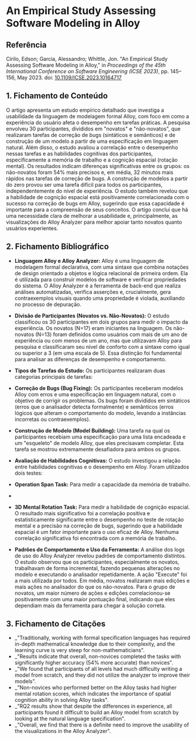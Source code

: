 # An Empirical Study Assessing Software Modeling in Alloy

## Referência
Cirilo, Edson; Garcia, Alessandro; Whittle, Jon. "An Empirical Study Assessing Software Modeling in Alloy," in *Proceedings of the 45th International Conference on Software Engineering (ICSE 2023)*, pp. 145–156, May 2023. doi: [10.1109/ICSE.2023.10164717](https://ieeexplore.ieee.org/document/10164717)

## 1. Fichamento de Conteúdo
O artigo apresenta um estudo empírico detalhado que investiga a usabilidade da linguagem de modelagem formal Alloy, com foco em como a experiência do usuário afeta o desempenho em tarefas práticas. A pesquisa envolveu 30 participantes, divididos em "novatos" e "não-novatos", que realizaram tarefas de correção de bugs (sintáticos e semânticos) e de construção de um modelo a partir de uma especificação em linguagem natural. Além disso, o estudo avaliou a correlação entre o desempenho nessas tarefas e as habilidades cognitivas dos participantes, especificamente a memória de trabalho e a cognição espacial (rotação mental). Os resultados indicam diferenças significativas entre os grupos: os não-novatos foram 54% mais precisos e, em média, 32 minutos mais rápidos nas tarefas de correção de bugs. A construção de modelos a partir do zero provou ser uma tarefa difícil para todos os participantes, independentemente do nível de experiência. O estudo também revelou que a habilidade de cognição espacial está positivamente correlacionada com o sucesso na correção de bugs em Alloy, sugerindo que essa capacidade é importante para a compreensão de seus conceitos. O artigo conclui que há uma necessidade clara de melhorar a usabilidade e, principalmente, as visualizações do Alloy Analyzer para melhor apoiar tanto novatos quanto usuários experientes.

## 2. Fichamento Bibliográfico
* **Linguagem Alloy e Alloy Analyzer:** Alloy é uma linguagem de modelagem formal declarativa, com uma sintaxe que combina notações de design orientado a objetos e lógica relacional de primeira ordem. Ela é utilizada para construir modelos de software e verificar propriedades do sistema. O Alloy Analyzer é a ferramenta de back-end que realiza análises automatizadas, verifica asserções e, crucialmente, gera contraexemplos visuais quando uma propriedade é violada, auxiliando no processo de depuração.

* **Divisão de Participantes (Novatos vs. Não-Novatos):** O estudo classificou os 30 participantes em dois grupos para medir o impacto da experiência. Os novatos (N=17) eram iniciantes na linguagem. Os não-novatos (N=13) foram definidos como usuários com mais de um ano de experiência ou com menos de um ano, mas que utilizavam Alloy para pesquisa e classificaram seu nível de conforto com a sintaxe como igual ou superior a 3 (em uma escala de 5). Essa distinção foi fundamental para analisar as diferenças de desempenho e comportamento.

* **Tipos de Tarefas do Estudo:** Os participantes realizaram duas categorias principais de tarefas:

* **Correção de Bugs (Bug Fixing):** Os participantes receberam modelos Alloy com erros e uma especificação em linguagem natural, com o objetivo de corrigir os problemas. Os bugs foram divididos em sintáticos (erros que o analisador detecta formalmente) e semânticos (erros lógicos que alteram o comportamento do modelo, levando a instâncias incorretas ou contraexemplos).

* **Construção de Modelo (Model Building):** Uma tarefa na qual os participantes recebiam uma especificação para uma lista encadeada e um "esqueleto" de modelo Alloy, que eles precisavam completar. Esta tarefa se mostrou extremamente desafiadora para ambos os grupos.

* **Avaliação de Habilidades Cognitivas:** O estudo investigou a relação entre habilidades cognitivas e o desempenho em Alloy. Foram utilizados dois testes:

* **Operation Span Task:** Para medir a capacidade da memória de trabalho.
* 
* **3D Mental Rotation Task:** Para medir a habilidade de cognição espacial.
O resultado mais significativo foi a correlação positiva e estatisticamente significante entre o desempenho no teste de rotação mental e a precisão na correção de bugs, sugerindo que a habilidade espacial é um fator importante para o uso eficaz de Alloy. Nenhuma correlação significativa foi encontrada com a memória de trabalho.

* **Padrões de Comportamento e Uso da Ferramenta:** A análise dos logs de uso do Alloy Analyzer revelou padrões de comportamento distintos. O estudo observou que os participantes, especialmente os novatos, trabalhavam de forma incremental, fazendo pequenas alterações no modelo e executando o analisador repetidamente. A ação "Execute" foi a mais utilizada por todos. Em média, novatos realizaram mais edições e mais ações no analisador do que os não-novatos. Para o grupo de novatos, um maior número de ações e edições correlacionou-se positivamente com uma maior pontuação final, indicando que eles dependiam mais da ferramenta para chegar à solução correta.

## 3. Fichamento de Citações
* _"Traditionally, working with formal specification languages has required in-depth mathematical knowledge due to their complexity, and the learning curve is very steep for non-mathematicians".
* _"Results indicate that overall, non-novices completed the tasks with significantly higher accuracy (54% more accurate) than novices".
* _"We found that participants of all levels had much difficulty writing a model from scratch, and they did not utilize the analyzer to improve their models".
* _"Non-novices who performed better on the Alloy tasks had higher mental rotation scores, which indicates the importance of spatial cognition ability in solving Alloy tasks".
* _"RQ2 results show that despite the differences in experience, all participants found it difficult to build an Alloy model from scratch by looking at the natural language specification".
* _"Overall, we find that there is a definite need to improve the usability of the visualizations in the Alloy Analyzer".
